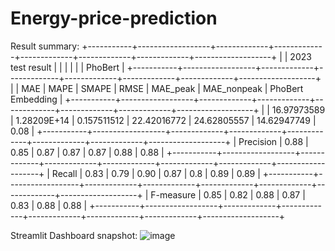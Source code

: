 # Energy-price-prediction
Result summary: 
+-----------+------------------+-------------+-------------+-------------+-------------+-------------+-------------------+
|           | 2023 test result |             |             |             |             |             |      PhoBert      |
+-----------+------------------+-------------+-------------+-------------+-------------+-------------+-------------------+
|           |        MAE       |     MAPE    |    SMAPE    |     RMSE    |   MAE_peak  | MAE_nonpeak | PhoBert Embedding |
+-----------+------------------+-------------+-------------+-------------+-------------+-------------+-------------------+
|           | 16.97973589      | 1.28209E+14 | 0.157511512 | 22.42016772 | 24.62805557 | 14.62947749 |        0.08       |
+-----------+------------------+-------------+-------------+-------------+-------------+-------------+-------------------+
| Precision |       0.88       |     0.85    |     0.87    |     0.87    |     0.87    |     0.88    |        0.88       |
+-----------+------------------+-------------+-------------+-------------+-------------+-------------+-------------------+
|   Recall  |       0.83       |     0.79    |     0.90    |     0.87    |     0.8     |     0.89    |        0.89       |
+-----------+------------------+-------------+-------------+-------------+-------------+-------------+-------------------+
| F-measure |       0.85       |     0.82    |     0.88    |     0.87    |     0.83    |     0.88    |        0.88       |
+-----------+------------------+-------------+-------------+-------------+-------------+-------------+-------------------+

Streamlit Dashboard snapshot:
![image](https://github.com/DDKson/Energy-price-prediction/assets/92723196/c84ef0f6-5632-4f77-b0f5-cae896bdd626)
